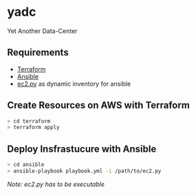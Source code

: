 # yadc
Yet Another Data-Center


## Requirements

- [Terraform](https://www.terraform.io/downloads.html)
- [Ansible](https://docs.ansible.com/ansible/latest/installation_guide/intro_installation.html)
- [ec2.py](https://docs.ansible.com/ansible/latest/user_guide/intro_dynamic_inventory.html#inventory-script-example-aws-ec2) as dynamic inventory for ansible


## Create Resources on AWS with Terraform

``` bash
> cd terraform
> terraform apply 
```

## Deploy Insfrastucure with Ansible

```bash
> cd ansible
> ansible-playbook playbook.yml -i /path/to/ec2.py
```

*Note: ec2.py has to be executable*